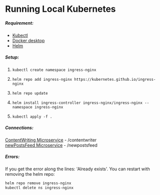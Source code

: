 # Running Local Kubernetes

##### Requirement:

- [Kubectl](https://kubernetes.io/docs/taskvvs/tools/)
- [Docker desktop](https://www.docker.com/products/docker-desktop/)
- [Helm](https://helm.sh)

##### Setup:

1. `kubectl create namespace ingress-nginx`

2. `helm repo add ingress-nginx https://kubernetes.github.io/ingress-nginx`

3. `helm repo update`

4. `helm install ingress-controller ingress-nginx/ingress-nginx --namespace ingress-nginx`

5. `kubectl apply -f .`

##### Connections:

[ContentWriting Microservice](https://github.com/TrackPackers/ContentWritingService) - /contentwriter  
[newPostsFeed Microservice](https://github.com/TrackPackers/newPostsFeed) - /newpostsfeed

##### Errors:

If you get the error along the lines: 'Already exists'. You can restart with removing the helm repo:

```bash
helm repo remove ingress-nginx
kubectl delete ns ingress-nginx
```
